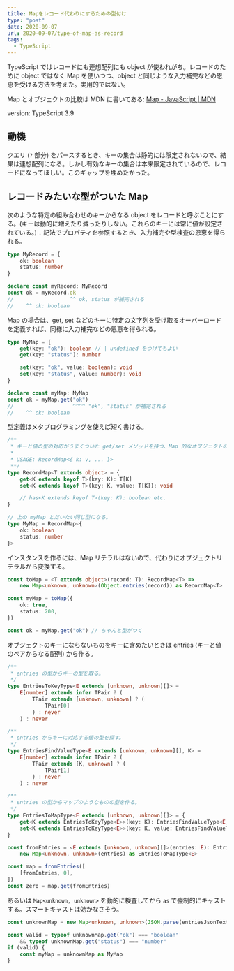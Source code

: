 ```yaml
---
title: Mapをレコード代わりにするための型付け
type: "post"
date: 2020-09-07
url: 2020-09-07/type-of-map-as-record
tags:
  - TypeScript
---
```


TypeScript ではレコードにも連想配列にも object が使われがち。レコードのために object ではなく Map を使いつつ、object と同じような入力補完などの恩恵を受ける方法を考えた。実用的ではない。

<!--more-->

Map とオブジェクトの比較は MDN に書いてある: [Map - JavaScript | MDN](https://developer.mozilla.org/ja/docs/Web/JavaScript/Reference/Global_Objects/Map)

version: TypeScript 3.9

## 動機

クエリ (`?` 部分) をパースするとき、キーの集合は静的には限定されないので、結果は連想配列になる。しかし有効なキーの集合は本来限定されているので、レコードになってほしい。このギャップを埋めたかった。

## レコードみたいな型がついた Map

次のような特定の組み合わせのキーからなる object をレコードと呼ぶことにする。(キーは動的に増えたり減ったりしない。これらのキーには常に値が設定されている。)
`.` 記法でプロパティを参照するとき、入力補完や型検査の恩恵を得られる。

```ts
type MyRecord = {
    ok: boolean
    status: number
}

declare const myRecord: MyRecord
const ok = myRecord.ok
//                  ^^ ok, status が補完される
//    ^^ ok: boolean
```

Map の場合は、get, set などのキーに特定の文字列を受け取るオーバーロードを定義すれば、同様に入力補完などの恩恵を得られる。

```ts
type MyMap = {
    get(key: "ok"): boolean // | undefined をつけてもよい
    get(key: "status"): number

    set(key: "ok", value: boolean): void
    set(key: "status", value: number): void
}

declare const myMap: MyMap
const ok = myMap.get("ok")
//                   ^^^^ "ok", "status" が補完される
//    ^^ ok: boolean
```

型定義はメタプログラミングを使えば短く書ける。

```ts
/**
 * キーと値の型の対応がうまくついた get/set メソッドを持つ、Map 的なオブジェクトの型を作る型レベル演算子。
 *
 * USAGE: RecordMap<{ k: v, ... }>
 **/
type RecordMap<T extends object> = {
    get<K extends keyof T>(key: K): T[K]
    set<K extends keyof T>(key: K, value: T[K]): void

    // has<K extends keyof T>(key: K): boolean etc.
}

// 上の myMap とだいたい同じ型になる。
type MyMap = RecordMap<{
    ok: boolean
    status: number
}>
```

インスタンスを作るには、Map リテラルはないので、代わりにオブジェクトリテラルから変換する。

```ts
const toMap = <T extends object>(record: T): RecordMap<T> =>
    new Map<unknown, unknown>(Object.entries(record)) as RecordMap<T>

const myMap = toMap({
    ok: true,
    status: 200,
})

const ok = myMap.get("ok") // ちゃんと型がつく
```

オブジェクトのキーにならないものをキーに含めたいときは entries (キーと値のペアからなる配列) から作る。

```ts
/**
 * entries の型からキーの型を取る。
 */
type EntriesToKeyType<E extends [unknown, unknown][]> =
    E[number] extends infer TPair ? (
        TPair extends [unknown, unknown] ? (
            TPair[0]
        ) : never
    ) : never

/**
 * entries からキーに対応する値の型を探す。
 */
type EntriesFindValueType<E extends [unknown, unknown][], K> =
    E[number] extends infer TPair ? (
        TPair extends [K, unknown] ? (
            TPair[1]
        ) : never
    ) : never

/**
 * entries の型からマップのようなものの型を作る。
 */
type EntriesToMapType<E extends [unknown, unknown][]> = {
    get<K extends EntriesToKeyType<E>>(key: K): EntriesFindValueType<E, K>
    set<K extends EntriesToKeyType<E>>(key: K, value: EntriesFindValueType<E, K>): void
}

const fromEntries = <E extends [unknown, unknown][]>(entries: E): EntriesToMapType<E> =>
    new Map<unknown, unknown>(entries) as EntriesToMapType<E>

const map = fromEntries([
    [fromEntries, 0],
])
const zero = map.get(fromEntries)
```

あるいは `Map<unknown, unknown>` を動的に検査してから `as` で強制的にキャストする。スマートキャストは効かなさそう。

```ts
const unknownMap = new Map<unknown, unknown>(JSON.parse(entriesJsonText))

const valid = typeof unknownMap.get("ok") === "boolean"
    && typeof unknownMap.get("status") === "number"
if (valid) {
    const myMap = unknownMap as MyMap
}
```
